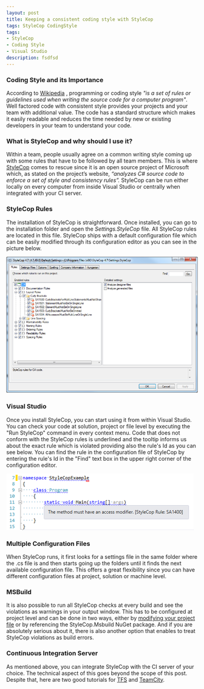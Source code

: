 ```yaml
---
layout: post
title: Keeping a consistent coding style with StyleCop
tags: StyleCop CodingStyle
tags: 
- StyleCop 
- Coding Style
- Visual Studio
description: fsdfsd
---
```


### Coding Style and its Importance

According to [Wikipedia](http://en.wikipedia.org/wiki/Programming_style) , programming or coding style *"is a set of rules or guidelines used when writing the source code for a computer program"*.  Well factored code with consistent style provides your projects and your team with additional value. The code has a standard structure which makes it easily readable and reduces the time needed by new or existing developers in your team to understand your code.

### What is StyleCop and why should I use it?

Within a team, people usually agree on a common writing style coming up with some rules that have to be followed by all team members. This is where [StyleCop](https://stylecop.codeplex.com/) comes to rescue since it is an open source project of Microsoft which, as stated on the project’s website, *“analyzes C# source code to enforce a set of style and consistency rules”.* StyleCop can be run either locally on every computer from inside Visual Studio or centrally when integrated with your CI server. 

### StyleCop Rules
The installation of StyleCop is straightforward. Once installed, you can go to the installation folder and open the *Settings.StyleCop* file. All StyleCop rules are located in this file. StyleCop ships with a default configuration file which can be easily modified through its configuration editor as you can see in the picture below.

![StyleCop Settings](https://raw.githubusercontent.com/dimitrispaxinos/dimitrispaxinos.github.io/master/_assets/images/StyleCopSettings.png)

### Visual Studio
Once you install StyleCop, you can start using it from within Visual Studio. You can check your code at solution, project or file level by executing the "Run StyleCop" command in every context menu. Code that does not conform with the StyleCop rules is underlined and the tooltip informs us about the exact rule which is violated providing also the rule's Id as you can see below. You can find the rule in the configuration file of StyleCop by entering the rule's Id in the "Find" text box in the upper right corner of the configuration editor.

![StyleCop Settings](https://raw.githubusercontent.com/dimitrispaxinos/dimitrispaxinos.github.io/master/_assets/images/StyleCopSnippet.png)


### Multiple Configuration Files
When StyleCop runs, it first looks for a settings file in the same folder where the .cs file is and then starts going up the folders until it finds the next available configuration file. This offers a great flexibility since you can have different configuration files at project, solution or machine level.

### MSBuild
It is also possible to run all StyleCop checks at every build and see the violations as warnings in your output window. This has to be configured at project level and can be done in two ways, either by [modifying your project file](https://stylecop.codeplex.com/wikipage?title=Setting%20Up%20StyleCop%20MSBuild%20Integration) or by referencing the StyleCop.Msbuild NuGet package. And if you are absolutely serious about it, there is also another option that enables to treat StyleCop violations as build errors.

### Continuous Integration Server
As mentioned above, you can integrate StyleCop with the CI server of your choice. The technical aspect of this goes beyond the scope of this post. Despite that, here are two good tutorials for [TFS](http://www.towfeek.se/2014/05/customize-your-tfs-build-process-to-run-stylecop/) and [TeamCity](http://www.andyfrench.info/2014/06/integrating-stylecop-with-teamcity.html). 